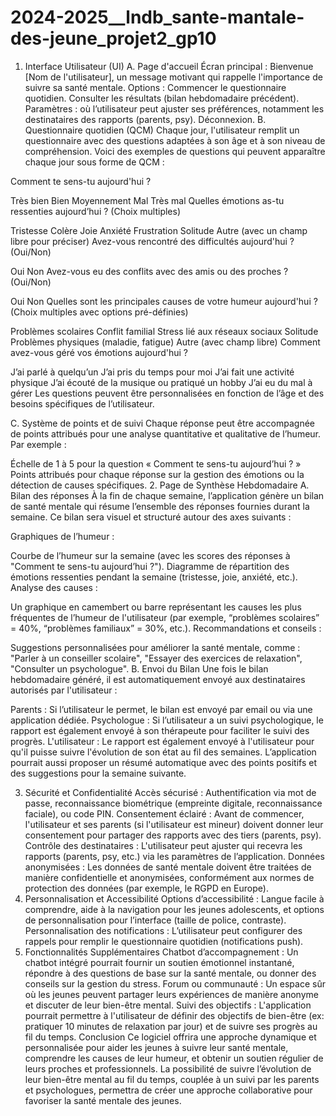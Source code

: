 # 2024-2025__lndb_sante-mantale-des-jeune_projet2_gp10
1. Interface Utilisateur (UI)
A. Page d'accueil
Écran principal :
Bienvenue [Nom de l'utilisateur], un message motivant qui rappelle l'importance de suivre sa santé mentale.
Options :
Commencer le questionnaire quotidien.
Consulter les résultats (bilan hebdomadaire précédent).
Paramètres : où l’utilisateur peut ajuster ses préférences, notamment les destinataires des rapports (parents, psy).
Déconnexion.
B. Questionnaire quotidien (QCM)
Chaque jour, l'utilisateur remplit un questionnaire avec des questions adaptées à son âge et à son niveau de compréhension. Voici des exemples de questions qui peuvent apparaître chaque jour sous forme de QCM :

Comment te sens-tu aujourd'hui ?

Très bien
Bien
Moyennement
Mal
Très mal
Quelles émotions as-tu ressenties aujourd’hui ? (Choix multiples)

Tristesse
Colère
Joie
Anxiété
Frustration
Solitude
Autre (avec un champ libre pour préciser)
Avez-vous rencontré des difficultés aujourd'hui ? (Oui/Non)

Oui
Non
Avez-vous eu des conflits avec des amis ou des proches ? (Oui/Non)

Oui
Non
Quelles sont les principales causes de votre humeur aujourd'hui ? (Choix multiples avec options pré-définies)

Problèmes scolaires
Conflit familial
Stress lié aux réseaux sociaux
Solitude
Problèmes physiques (maladie, fatigue)
Autre (avec champ libre)
Comment avez-vous géré vos émotions aujourd'hui ?

J’ai parlé à quelqu’un
J’ai pris du temps pour moi
J’ai fait une activité physique
J’ai écouté de la musique ou pratiqué un hobby
J’ai eu du mal à gérer
Les questions peuvent être personnalisées en fonction de l’âge et des besoins spécifiques de l’utilisateur.

C. Système de points et de suivi
Chaque réponse peut être accompagnée de points attribués pour une analyse quantitative et qualitative de l’humeur. Par exemple :

Échelle de 1 à 5 pour la question « Comment te sens-tu aujourd’hui ? »
Points attribués pour chaque réponse sur la gestion des émotions ou la détection de causes spécifiques.
2. Page de Synthèse Hebdomadaire
A. Bilan des réponses
À la fin de chaque semaine, l’application génère un bilan de santé mentale qui résume l’ensemble des réponses fournies durant la semaine. Ce bilan sera visuel et structuré autour des axes suivants :

Graphiques de l’humeur :

Courbe de l’humeur sur la semaine (avec les scores des réponses à "Comment te sens-tu aujourd’hui ?").
Diagramme de répartition des émotions ressenties pendant la semaine (tristesse, joie, anxiété, etc.).
Analyse des causes :

Un graphique en camembert ou barre représentant les causes les plus fréquentes de l’humeur de l'utilisateur (par exemple, “problèmes scolaires” = 40%, “problèmes familiaux” = 30%, etc.).
Recommandations et conseils :

Suggestions personnalisées pour améliorer la santé mentale, comme : "Parler à un conseiller scolaire", "Essayer des exercices de relaxation", "Consulter un psychologue".
B. Envoi du Bilan
Une fois le bilan hebdomadaire généré, il est automatiquement envoyé aux destinataires autorisés par l'utilisateur :

Parents : Si l’utilisateur le permet, le bilan est envoyé par email ou via une application dédiée.
Psychologue : Si l’utilisateur a un suivi psychologique, le rapport est également envoyé à son thérapeute pour faciliter le suivi des progrès.
L'utilisateur : Le rapport est également envoyé à l'utilisateur pour qu'il puisse suivre l'évolution de son état au fil des semaines.
L’application pourrait aussi proposer un résumé automatique avec des points positifs et des suggestions pour la semaine suivante.

3. Sécurité et Confidentialité
Accès sécurisé : Authentification via mot de passe, reconnaissance biométrique (empreinte digitale, reconnaissance faciale), ou code PIN.
Consentement éclairé : Avant de commencer, l'utilisateur et ses parents (si l'utilisateur est mineur) doivent donner leur consentement pour partager des rapports avec des tiers (parents, psy).
Contrôle des destinataires : L'utilisateur peut ajuster qui recevra les rapports (parents, psy, etc.) via les paramètres de l’application.
Données anonymisées : Les données de santé mentale doivent être traitées de manière confidentielle et anonymisées, conformément aux normes de protection des données (par exemple, le RGPD en Europe).
4. Personnalisation et Accessibilité
Options d’accessibilité : Langue facile à comprendre, aide à la navigation pour les jeunes adolescents, et options de personnalisation pour l’interface (taille de police, contraste).
Personnalisation des notifications : L’utilisateur peut configurer des rappels pour remplir le questionnaire quotidien (notifications push).
5. Fonctionnalités Supplémentaires
Chatbot d’accompagnement : Un chatbot intégré pourrait fournir un soutien émotionnel instantané, répondre à des questions de base sur la santé mentale, ou donner des conseils sur la gestion du stress.
Forum ou communauté : Un espace sûr où les jeunes peuvent partager leurs expériences de manière anonyme et discuter de leur bien-être mental.
Suivi des objectifs : L'application pourrait permettre à l'utilisateur de définir des objectifs de bien-être (ex: pratiquer 10 minutes de relaxation par jour) et de suivre ses progrès au fil du temps.
Conclusion
Ce logiciel offrira une approche dynamique et personnalisée pour aider les jeunes à suivre leur santé mentale, comprendre les causes de leur humeur, et obtenir un soutien régulier de leurs proches et professionnels. La possibilité de suivre l’évolution de leur bien-être mental au fil du temps, couplée à un suivi par les parents et psychologues, permettra de créer une approche collaborative pour favoriser la santé mentale des jeunes.
